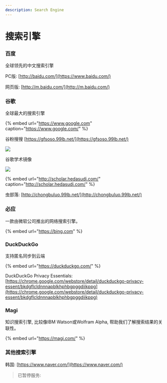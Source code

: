 ```yaml
---
description: Search Engine
---
```


# 搜索引擎

###  百度

全球领先的中文搜索引擎

PC版: [http://baidu.com/](https://www.baidu.com/)

网页版: [http://m.baidu.com/](http://m.baidu.com/)

### 谷歌

全球最大的搜索引擎

{% embed url="https://www.google.com" caption="https://www.google.com/" %}

谷粉搜搜 [https://gfsoso.99lb.net/](https://gfsoso.99lb.net/)

![](https://i.loli.net/2021/08/13/mEA5CqbDikcLX7y.png)

谷歌学术镜像



![](https://i.loli.net/2021/08/13/5PsoetjdhVBklmR.png)

{% embed url="http://scholar.hedasudi.com/" caption="http://scholar.hedasudi.com/" %}

虫部落: [http://chongbuluo.99lb.net/](http://chongbuluo.99lb.net/)

### 必应

一款由微软公司推出的网络搜索引擎。

{% embed url="https://bing.com" %}

### DuckDuckGo

支持匿名同步到云端

{% embed url="https://duckduckgo.com/" %}

DuckDuckGo Privacy Essentials: [https://chrome.google.com/webstore/detail/duckduckgo-privacy-essent/bkdgflcldnnnapblkhphbgpggdiikppg](https://chrome.google.com/webstore/detail/duckduckgo-privacy-essent/bkdgflcldnnnapblkhphbgpggdiikppg)

### **Magi**

 知识搜索引擎, 比较像IBM Watson或Wolfram Alpha, 帮助我们了解搜索结果的关联性。

{% embed url="https://magi.com/" %}

### 其他搜索引擎

韩国: [https://www.naver.com/](https://www.naver.com/)

> 已暂停服务:

 ~~~多吉搜索~~

~~~~

